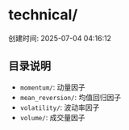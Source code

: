 # technical/

创建时间: 2025-07-04 04:16:12

## 目录说明

- `momentum/`: 动量因子
- `mean_reversion/`: 均值回归因子
- `volatility/`: 波动率因子
- `volume/`: 成交量因子
